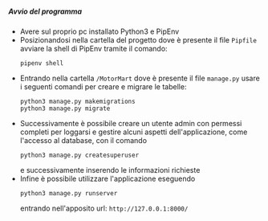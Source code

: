 ##### Avvio del programma

- Avere sul proprio pc installato Python3 e PipEnv
- Posizionandosi nella cartella del progetto dove è presente il file `Pipfile` avviare la shell di PipEnv tramite il comando:
    ```
    pipenv shell
    ```  
- Entrando nella cartella `/MotorMart` dove è presente il file `manage.py` usare i seguenti comandi per creare e migrare le tabelle:
    ```
    python3 manage.py makemigrations
    python3 manage.py migrate
    ```
- Successivamente è possibile creare un utente admin con permessi completi per loggarsi e gestire alcuni aspetti dell'applicazione, come l'accesso al database, con il comando 
    ```
    python3 manage.py createsuperuser
    ```
    e successivamente inserendo le informazioni richieste
- Infine è possibile utilizzare l'applicazione eseguendo
    ```
    python3 manage.py runserver
    ```
    entrando nell'apposito url: `http://127.0.0.1:8000/`
